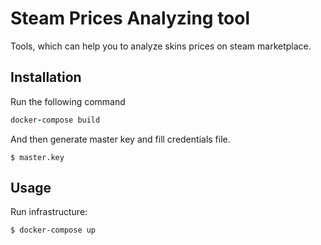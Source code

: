# Steam Prices Analyzing tool

Tools, which can help you to analyze skins prices on steam marketplace.

## Installation

Run the following command

```ruby
docker-compose build
```

And then generate master key and fill credentials file.

    $ master.key

## Usage

Run infrastructure:

    $ docker-compose up

